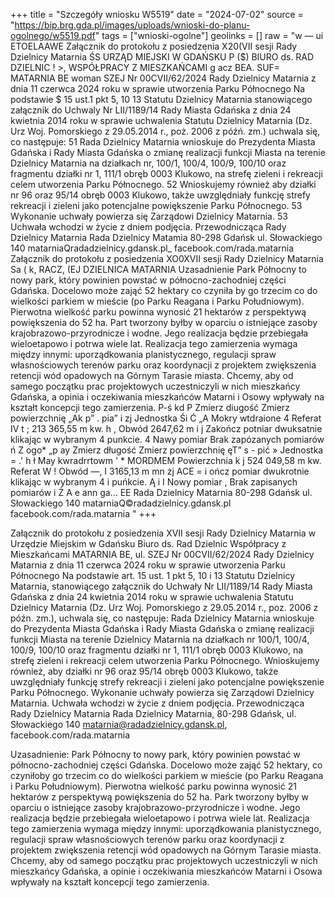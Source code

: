 +++
title = "Szczegóły wniosku W5519"
date = "2024-07-02"
source = "https://bip.brg.gda.pl/images/uploads/wnioski-do-planu-ogolnego/w5519.pdf"
tags = ["wnioski-ogolne"]
geolinks = []
raw = "w — ui ETOELAAWE Załącznik do protokołu z posiedzenia X20(VII sesji Rady Dzielnicy Matarnia ŚS URZĄD MIEJSKI W GDAŃSKU P ($) BIURO ds. RAD DZIELNIC ! >,  WSPÓŁPRACY Z MIESZKAŃCAMI g acz BEA. SUF= MATARNIA BE woman SZEJ Nr 00CVII/62/2024 Rady Dzielnicy Matarnia z dnia 11 czerwca 2024 roku w sprawie utworzenia Parku Północnego Na podstawie $ 15 ust.1 pkt 5, 10  13 Statutu Dzielnicy Matarnia stanowiącego załącznik do Uchwaly Nr LII/1189/14 Rady Miasta Gdańska z dnia 24 kwietnia 2014 roku w sprawie uchwalenia Statutu Dzielnicy Matarnia (Dz. Urz Woj. Pomorskiego z 29.05.2014 r., poż. 2006 z późń. zm.)  uchwala się, co następuje: 51 Rada Dzielnicy Matarnia wnioskuje do Prezydenta Miasta Gdańska i Rady Miasta Gdańska o zmianę realizacji funkcji Miasta na terenie Dzielnicy Matarnia na działkach nr, 100/1, 100/4, 100/9, 100/10 oraz fragmentu działki nr 1, 111/1 obręb 0003 Klukowo, na strefę zieleni i rekreacji celem utworzenia Parku Północnego. 52 Wnioskujemy również aby działki nr 96 oraz 95/14 obręb 0003 Klukowo, także uwzględniały funkcję strefy rekreacji i zieleni jako potencjalne powiększenie Parku Północnego. 53 Wykonanie uchwały powierza się Zarządowi Dzielnicy Matarnia. 53 Uchwała wchodzi w życie z dniem podjęcia. Przewodnicząca Rady Dzielnicy Matarnia Rada Dzielnicy Matamia 80-298 Gdańsk ul. Słowackiego 140 matarniaQradadzielnicy.gdansk.pl_ facebook.com/rada.matarnia Załącznik do protokołu z posiedzenia XO0XVII sesji Rady Dzielnicy Matarnia Sa ( k, RACZ, (EJ DZIELNICA MATARNIA Uzasadnienie Park Północny to nowy park, który powinien powstać w północno-zachodniej części Gdańska. Docelowo może zająć 52 hektary co czyniła by go trzecim co do wielkości parkiem w mieście (po Parku Reagana i Parku Południowym). Pierwotna wielkość parku powinna wynosić 21 hektarów z perspektywą powiększenia do 52 ha. Part tworzony byłby w oparciu o istniejące zasoby krajobrazowo-przyrodnicze i wodne. Jego realizacja będzie przebiegała wieloetapowo i potrwa wiele lat. Realizacja tego zamierzenia wymaga między innymi: uporządkowania planistycznego, regulacji spraw własnościowych terenów parku oraz koordynacji z projektem zwiększenia retencji wód opadowych na Górnym Tarasie miasta. Chcemy, aby od samego początku prac projektowych uczestniczyli w nich mieszkańcy Gdańska, a opinia i oczekiwania mieszkańców Matarni i Osowy wpływały na kształt koncepcji tego zamierzenia. P-ś kd P Zmierz diugość Zmierz powierzchnię „Ak p” . pia” i zj  Jednostka Śi Ć „A Mokry wtdraione 4 Referat IV t ; 213 365,55 m kw. h , Obwód   2647,62 m i j Zakończ potniar dwuksatnie klikając w wybranym 4 punkcie. 4  Nawy pomiar Brak zapózanych pomiarów ń Z ogo* „p ay Zmierz długość Zmierz powierzchnię ęT” s - pić » Jednostka = .' h ł May kwradrrtowm ' * MORDMEM  Powierzchnia k j 524 049,58 m kw. Referat W ! Obwód —, I 3165,13 m mn  żj  ACE = i ończ pomiar dwukrotnie klikając w wybranym 4 i puńkcie. Ą i  I Nowy pomiar , Brak zapisanych pomiarów i Ż A e ann ga... EE Rada Dzielnicy Matarnia 80-298 Gdańsk ul. Słowackiego 140 matarniaQ©radadzielnicy.gdansk.pl facebook.com/rada.matarnia "
+++

Załącznik do protokołu z posiedzenia XVII sesji Rady Dzielnicy Matarnia w Urzędzie Miejskim w Gdańsku
Biuro ds. Rad Dzielnic Współpracy z Mieszkańcami
MATARNIA BE, ul. SZEJ
Nr 00CVII/62/2024
Rady Dzielnicy Matarnia
z dnia 11 czerwca 2024 roku
w sprawie utworzenia Parku Północnego
Na podstawie art. 15 ust. 1 pkt 5, 10 i 13 Statutu Dzielnicy Matarnia, stanowiącego załącznik do Uchwały Nr LII/1189/14 Rady Miasta Gdańska z dnia 24 kwietnia 2014 roku w sprawie uchwalenia Statutu Dzielnicy Matarnia (Dz. Urz Woj. Pomorskiego z 29.05.2014 r., poz. 2006 z późn. zm.), uchwala się, co następuje:
Rada Dzielnicy Matarnia wnioskuje do Prezydenta Miasta Gdańska i Rady Miasta Gdańska o zmianę realizacji funkcji Miasta na terenie Dzielnicy Matarnia na działkach nr 100/1, 100/4, 100/9, 100/10 oraz fragmentu działki nr 1, 111/1 obręb 0003 Klukowo, na strefę zieleni i rekreacji celem utworzenia Parku Północnego.
Wnioskujemy również, aby działki nr 96 oraz 95/14 obręb 0003 Klukowo, także uwzględniały funkcję strefy rekreacji i zieleni jako potencjalne powiększenie Parku Północnego.
Wykonanie uchwały powierza się Zarządowi Dzielnicy Matarnia.
Uchwała wchodzi w życie z dniem podjęcia.
Przewodnicząca Rady Dzielnicy Matarnia
Rada Dzielnicy Matarnia, 80-298 Gdańsk, ul. Słowackiego 140
matarnia@radadzielnicy.gdansk.pl, facebook.com/rada.matarnia

Uzasadnienie:
Park Północny to nowy park, który powinien powstać w północno-zachodniej części Gdańska. Docelowo może zająć 52 hektary, co czyniłoby go trzecim co do wielkości parkiem w mieście (po Parku Reagana i Parku Południowym). Pierwotna wielkość parku powinna wynosić 21 hektarów z perspektywą powiększenia do 52 ha. Park tworzony byłby w oparciu o istniejące zasoby krajobrazowo-przyrodnicze i wodne. Jego realizacja będzie przebiegała wieloetapowo i potrwa wiele lat. Realizacja tego zamierzenia wymaga między innymi: uporządkowania planistycznego, regulacji spraw własnościowych terenów parku oraz koordynacji z projektem zwiększenia retencji wód opadowych na Górnym Tarasie miasta. Chcemy, aby od samego początku prac projektowych uczestniczyli w nich mieszkańcy Gdańska, a opinie i oczekiwania mieszkańców Matarni i Osowa wpływały na kształt koncepcji tego zamierzenia.


